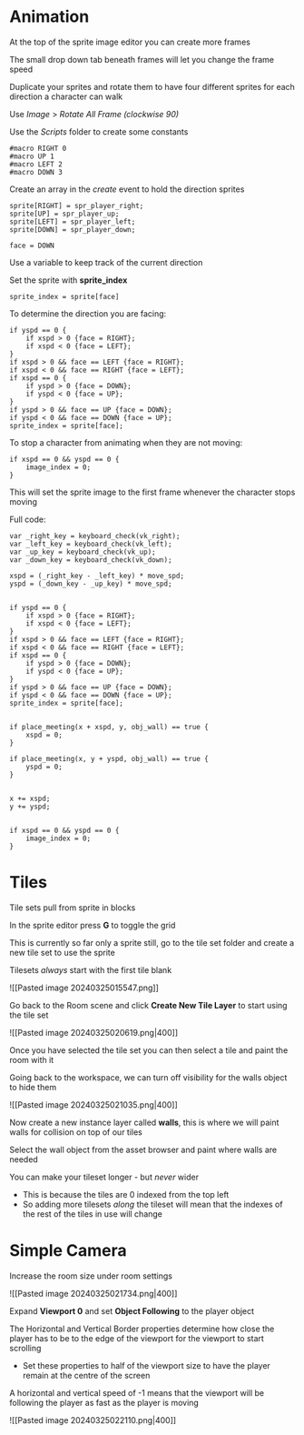 # Animation

At the top of the sprite image editor you can create more frames

The small drop down tab beneath frames will let you change the frame speed

Duplicate your sprites and rotate them to have four different sprites for each direction a character can walk

Use *Image* > *Rotate All Frame (clockwise 90)*

Use the *Scripts* folder to create some constants

```gml
#macro RIGHT 0
#macro UP 1
#macro LEFT 2
#macro DOWN 3
```

Create an array in the *create* event to hold the direction sprites

```gml
sprite[RIGHT] = spr_player_right;
sprite[UP] = spr_player_up;
sprite[LEFT] = spr_player_left;
sprite[DOWN] = spr_player_down;

face = DOWN
```

Use a variable to keep track of the current direction

Set the sprite with **sprite_index**

```gml
sprite_index = sprite[face]
```

To determine the direction you are facing:

```gml
if yspd == 0 {
	if xspd > 0 {face = RIGHT};
	if xspd < 0 {face = LEFT};
}
if xspd > 0 && face == LEFT {face = RIGHT};
if xspd < 0 && face == RIGHT {face = LEFT};
if xspd == 0 {
	if yspd > 0 {face = DOWN};
	if yspd < 0 {face = UP};
}
if yspd > 0 && face == UP {face = DOWN};
if yspd < 0 && face == DOWN {face = UP};
sprite_index = sprite[face];
```

To stop a character from animating when they are not moving:

```gml
if xspd == 0 && yspd == 0 {
	image_index = 0;
}
```

This will set the sprite image to the first frame whenever the character stops moving

Full code:

```gml
var _right_key = keyboard_check(vk_right);
var _left_key = keyboard_check(vk_left);
var _up_key = keyboard_check(vk_up);
var _down_key = keyboard_check(vk_down);

xspd = (_right_key - _left_key) * move_spd;
yspd = (_down_key - _up_key) * move_spd;


if yspd == 0 {
	if xspd > 0 {face = RIGHT};
	if xspd < 0 {face = LEFT};
}
if xspd > 0 && face == LEFT {face = RIGHT};
if xspd < 0 && face == RIGHT {face = LEFT};
if xspd == 0 {
	if yspd > 0 {face = DOWN};
	if yspd < 0 {face = UP};
}
if yspd > 0 && face == UP {face = DOWN};
if yspd < 0 && face == DOWN {face = UP};
sprite_index = sprite[face];


if place_meeting(x + xspd, y, obj_wall) == true {
	xspd = 0;
}

if place_meeting(x, y + yspd, obj_wall) == true {
	yspd = 0;
}


x += xspd;
y += yspd;


if xspd == 0 && yspd == 0 {
	image_index = 0;
}

```

# Tiles

Tile sets pull from sprite in blocks

In the sprite editor press **G** to toggle the grid

This is currently so far only a sprite still, go to the tile set folder and create a new tile set to use the sprite

Tilesets *always* start with the first tile blank

![[Pasted image 20240325015547.png]]

Go back to the Room scene and click **Create New Tile Layer** to start using the tile set

![[Pasted image 20240325020619.png|400]]

Once you have selected the tile set you can then select a tile and paint the room with it

Going back to the workspace, we can turn off visibility for the walls object to hide them

![[Pasted image 20240325021035.png|400]]

Now create a new instance layer called **walls**, this is where we will paint walls for collision on top of our tiles

Select the wall object from the asset browser and paint where walls are needed

You can make your tileset longer - but *never* wider
- This is because the tiles are 0 indexed from the top left
- So adding more tilesets *along* the tileset will mean that the indexes of the rest of the tiles in use will change

# Simple Camera

Increase the room size under room settings

![[Pasted image 20240325021734.png|400]]

Expand **Viewport 0** and set **Object Following** to the player object

The Horizontal and Vertical Border properties determine how close the player has to be to the edge of the viewport for the viewport to start scrolling
- Set these properties to half of the viewport size to have the player remain at the centre of the screen

A horizontal and vertical speed of -1 means that the viewport will be following the player as fast as the player is moving

![[Pasted image 20240325022110.png|400]]

